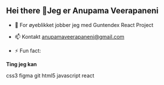 ## Hei there 👋Jeg er Anupama Veerapaneni


- 🔭 For øyeblikket jobber jeg med Guntendex React Project

- 📫 Kontakt  anupamaveerapaneni@gmail.com

- ⚡ Fun fact: 


**Ting jeg kan**

css3 figma git html5 javascript  react





<!--
**AnupamaV8/AnupamaV8** is a ✨ _special_ ✨ repository because its `README.md` (this file) appears on your GitHub profile.

Here are some ideas to get you started:


-->
